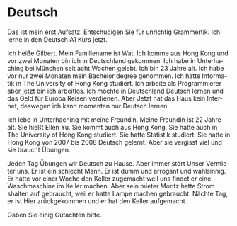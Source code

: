 # Deutsch

<p lang="de-DE">Das ist mein erst Aufsatz. Entschudigen Sie für unrichtig Grammertik. Ich lerne in den Deutsch A1 Kurs jetzt.</p>
<p lang="de-DE">Ich heiße Gilbert. Mein Familiename ist Wat. Ich komme aus Hong Kong und vor zwei Monaten  bin ich in Deutschland gekommen. Ich habe in Unterhaching bei München seit acht Wochen gelebt. Ich bin 23 Jahre alt. Ich habe vor nur zwei Monaten mein Bachelor degree genommen. Ich hatte Informatik in The University of Hong Kong studiert. Ich arbeite als Programmierer aber jetzt bin ich arbeitlos. Ich möchte in Deutschland Deutsch lernen und das Geld für Europa Reisen verdienen. Aber Jetzt hat das Haus kein Internet, deswegen ich kann momenten nur Deutsch lernen.</p>
<p lang="de-DE">Ich lebe in Unterhaching mit meine Freundin. Meine Freundin ist 22 Jahre alt. Sie hießt Ellen Yu. Sie kommt auch aus Hong Kong. Sie hatte auch in The University of Hong Kong studiert. Sie hatte Statistik studiert. Sie hatte in Hong Kong von 2007 bis 2008 Deutsch gelernt. Aber sie vergisst viel und sie braucht Übungen.</p>
<p lang="de-DE">Jeden Tag Übungen wir Deutsch zu Hause. Aber immer stört Unser Vermieter uns. Er ist ein schlecht Mann. Er ist dumm und arrogant und wahlsinnig. Er hatte vor einer Woche den Keller zugemacht weil uns findet er eine Waschmaschine im Keller machen. Aber sein mieter Moritz hatte Strom shalten auf gebraucht, weil er hatte Lampe machen gebraucht. Nächte Tag, er ist Hier zrückgekommen und er hat den Keller aufgemacht.</p>
<p lang="de-DE">Gaben Sie einig Gutachten bitte.</p>